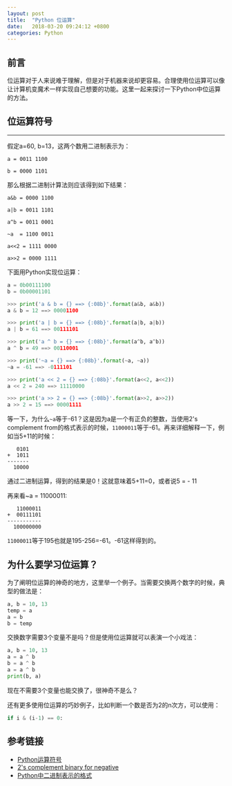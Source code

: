 ```yaml
---
layout: post
title:  "Python 位运算"
date:   2018-03-20 09:24:12 +0800
categories: Python
---
```


## 前言

位运算对于人来说难于理解，但是对于机器来说却更容易。合理使用位运算可以像让计算机变魔术一样实现自己想要的功能。这里一起来探讨一下Python中位运算的方法。

## 位运算符号
---

假定a=60, b=13，这两个数用二进制表示为：
```
a = 0011 1100

b = 0000 1101
```
那么根据二进制计算法则应该得到如下结果：
```
a&b = 0000 1100

a|b = 0011 1101

a^b = 0011 0001

~a  = 1100 0011

a<<2 = 1111 0000

a>>2 = 0000 1111
```

下面用Python实现位运算：
```python
a = 0b00111100
b = 0b00001101

>>> print('a & b = {} ==> {:08b}'.format(a&b, a&b))
a & b = 12 ==> 00001100

>>> print('a | b = {} ==> {:08b}'.format(a|b, a|b))
a | b = 61 ==> 00111101

>>> print('a ^ b = {} ==> {:08b}'.format(a^b, a^b))
a ^ b = 49 ==> 00110001

>>> print('~a = {} ==> {:08b}'.format(~a, ~a))
~a = -61 ==> -0111101

>>> print('a << 2 = {} ==> {:08b}'.format(a<<2, a<<2))
a << 2 = 240 ==> 11110000

>>> print('a >> 2 = {} ==> {:08b}'.format(a>>2, a>>2))
a >> 2 = 15 ==> 00001111
```

等一下，为什么`~a`等于-61？这是因为a是一个有正负的整数，当使用2's complement from的格式表示的时候，`11000011`等于-61。再来详细解释一下，例如当5+11的时候：
```
   0101
+  1011
-------
  10000
```
通过二进制运算，得到的结果是0！这就意味着5+11=0，或者说5 = - 11

再来看~a = 11000011:
```
   11000011
+  00111101
-----------
  100000000
```
`11000011`等于195也就是195-256=-61。-61这样得到的。

## 为什么要学习位运算？

为了阐明位运算的神奇的地方，这里举一个例子。当需要交换两个数字的时候，典型的做法是：
```python
a, b = 10, 13
temp = a
a = b
b = temp
```
交换数字需要3个变量不是吗？但是使用位运算就可以表演一个小戏法：
```python
a, b = 10, 13
a = a ^ b
b = a ^ b
a = a ^ b
print(b, a)
```
现在不需要3个变量也能交换了，很神奇不是么？

还有更多使用位运算的巧妙例子，比如判断一个数是否为2的n次方，可以使用：
```python
if i & (i-1) == 0:
```

## 参考链接
* [Python运算符号](https://www.tutorialspoint.com/python/python_basic_operators.htm)
* [2's complement binary for negative](http://grokbase.com/t/python/tutor/1451z5jy6t/2s-complement-binary-for-negative)
* [Python中二进制表示的格式](https://stackoverflow.com/questions/16926130/convert-to-binary-and-keep-leading-zeros-in-python)
